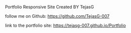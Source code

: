 Portfolio Responsive Site Created BY TejasG

follow me on Github: https://github.com/TejasG-007

link to the portfolio site: https://tejasg-007.github.io/Portfolio

